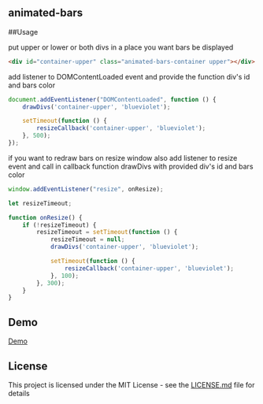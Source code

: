 ## animated-bars

##Usage

put upper or lower or both divs in a place you want bars be displayed

```html
<div id="container-upper" class="animated-bars-container upper"></div>
```

add listener to DOMContentLoaded event and provide the function div's id and bars color

```js
document.addEventListener("DOMContentLoaded", function () {
    drawDivs('container-upper', 'blueviolet');

    setTimeout(function () {
        resizeCallback('container-upper', 'blueviolet');
    }, 500);
});
```

if you want to redraw bars on resize window also add listener to resize event and call in callback
function drawDivs with provided div's id and bars color

```js
window.addEventListener("resize", onResize);

let resizeTimeout;

function onResize() {
    if (!resizeTimeout) {
        resizeTimeout = setTimeout(function () {
            resizeTimeout = null;
            drawDivs('container-upper', 'blueviolet');

            setTimeout(function () {
                resizeCallback('container-upper', 'blueviolet');
            }, 100);
        }, 300);
    }
}
```

## Demo

[Demo](https://codepen.io/oayee/pen/qgNWEx)

## License

This project is licensed under the MIT License - see the [LICENSE.md](LICENSE.md) file for details
